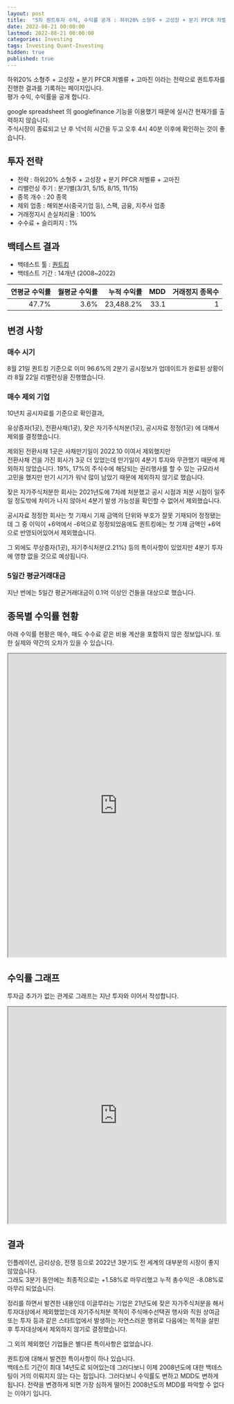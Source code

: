 ```yaml
---
layout: post
title:  "5차 퀀트투자 수익, 수익률 공개 : 하위20% 소형주 + 고성장 + 분기 PFCR 저벨류 + 고마진"
date: 2022-08-21 00:00:00
lastmod: 2022-08-21 00:00:00
categories: Investing
tags: Investing Quant-Investing
hidden: true
published: true
---
```


하위20% 소형주 + 고성장 + 분기 PFCR 저벨류 + 고마진 이라는 전략으로 퀀트투자를 진행한 결과를 기록하는 페이지입니다.  
평가 수익, 수익률을 공개 합니다.  

<!--more-->  

google spreadsheet 의 googlefinance 기능을 이용했기 때문에 실시간 현재가를 출력하지 않습니다.  
주식시장이 종료되고 난 후 넉넉히 시간을 두고 오후 4시 40분 이후에 확인하는 것이 좋습니다.  

## 투자 전략

  * 전략 : 하위20% 소형주 + 고성장 + 분기 PFCR 저벨류 + 고마진
  * 리밸런싱 주기 : 분기별(3/31, 5/15, 8/15, 11/15)
  * 종목 개수 : 20 종목
  * 제외 업종 : 해외본사(중국기업 등), 스팩, 금융, 지주사 업종
  * 거래정지시 손실처리율 : 100%
  * 수수료 + 슬리피지 : 1%

## 백테스트 결과 

  * 백테스트 툴 : [퀀트킹](http://www.quantking.co.kr)
  * 백테스트 기간 : 14개년 (2008~2022)

|연평균 수익률|월평균 수익률|누적 수익률|MDD|거래정지 종목수|
|---:|---:|---:|---:|---:|
|47.7%|3.6%|23,488.2%|33.1|1|


## 변경 사항 

### 매수 시기

8월 21일 퀀트킹 기준으로 이미 96.6%의 2분기 공시정보가 업데이트가 완료된 상황이라 8월 22일 리밸런싱을 진행했습니다.

### 매수 제외 기업

10년치 공시자료를 기준으로 확인결과,  

유상증자(1곳), 전환사채(1곳),  잦은 자기주식처분(1곳), 공시자료 정정(1곳) 에 대해서 제외를 결정했습니다.  

제외된 전환사채 1곳은 사채만기일이 2022.10 이여서 제외했지만  
전환사채 건을 가진 회사가 3곳 더 있었는데 만기일이 4분기 투자와 무관했기 때문에 제외하지 않았습니다. 19%, 17%의 주식수에 해당되는 권리행사를 할 수 있는 규모라서 고민을 했지만 만기 시기가 워낙 많이 남았기 때문에 제외하지 않기로 했습니다.  

잦은 자가주식처분한 회사는 2021년도에 7차례 처분했고 공시 시점과 처분 시점이 일주일 정도밖에 차이가 나지 않아서 4분기 발생 가능성을 확인할 수 없어서 제외했습니다.  

공시자료 정정한 회사는 첫 기재시 기재 금액의 단위와 부호가 잘못 기재되어 정정됐는데 그 중 이익이 +6억에서 -6억으로 정정되었음에도 퀀트킹에는 첫 기재 금액인 +6억으로 반영되어있어서 제외했습니다.  

그 외에도 무상증자(1곳), 자기주식처분(2.21%) 등의 특이사항이 있었지만 4분기 투자에 영향 없을 것으로 예상됩니다.  

### 5일간 평균거래대금

지난 번에는 5일간 평균거래대금이 0.1억 이상인 건들을 대상으로 했습니다.  

## 종목별 수익률 현황

아래 수익률 현황은 매수, 매도 수수료 같은 비용 계산을 포함하지 않은 정보입니다. 또한 실제와 약간의 오차가 있을 수 있습니다.  

<iframe src="https://docs.google.com/spreadsheets/d/e/2PACX-1vRHclJcL_QjTWm0g7gGzg-zn501Naf9ooeW5baGNkW86TSpbHulGFBWhZr77I9qk_HN7apM5oJSyUOg/pubhtml?gid=2059109509&single=true" style="width:100%;min-height:700px;max-height:2200px;"></iframe>
<!--ads-->  

## 수익률 그래프 

투자금 추가가 없는 관계로 그래프는 지난 투자와 이어서 작성합니다.  

<iframe src="https://docs.google.com/spreadsheets/d/e/2PACX-1vRHclJcL_QjTWm0g7gGzg-zn501Naf9ooeW5baGNkW86TSpbHulGFBWhZr77I9qk_HN7apM5oJSyUOg/pubhtml?gid=1423457495&single=true" style="width:100%;min-height:500px;max-height:8000px;"></iframe>  

## 결과 

인플레이션, 금리상승, 전쟁 등으로 2022년 3분기도 전 세계의 대부분의 시장이 좋지 않았습니다.  
그래도 3분기 동안에는 최종적으로는 +1.58%로 마무리했고 누적 총수익은 -8.08%로 마무리 되었습니다.  

정리를 하면서 발견한 내용인데 이글루라는 기업은 21년도에 잦은 자가주식처분을 해서 투자대상에서 제외했었는데 자기주식처분 목적이 주식매수선택권 행사와 직원 상여금 또는 투자 등과 같은 스타트업에서 발생하는 자연스러운 행위로 다음에는 목적을 살핀 후 투자대상에서 제외하지 않기로 결정했습니다.  

그 외의 제외했던 기업들은 별다른 특이사항은 없었습니다.  

퀀트킹에 대해서 발견한 특이사항이 하나 있습니다.  
백테스트 기간이 최대 14년도로 되어있는데 그러다보니 이제 2008년도에 대한 백테스팅이 거의 이뤄지지 않는 다는 점입니다. 
그러다보니 수익률도 변하고 MDD도 변하게 됩니다. 전략을 변경하게 되면 가장 심하게 떨어진 2008년도의 MDD를 파악할 수 없다는 이야기 입니다.  
